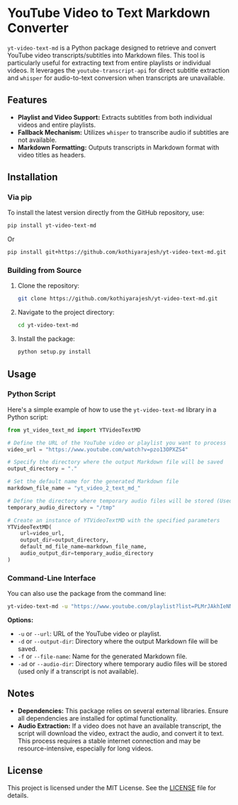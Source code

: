 
# YouTube Video to Text Markdown Converter

`yt-video-text-md` is a Python package designed to retrieve and convert YouTube video transcripts/subtitles into Markdown files. This tool is particularly useful for extracting text from entire playlists or individual videos. It leverages the `youtube-transcript-api` for direct subtitle extraction and `whisper` for audio-to-text conversion when transcripts are unavailable.

## Features

- **Playlist and Video Support:** Extracts subtitles from both individual videos and entire playlists.
- **Fallback Mechanism:** Utilizes `whisper` to transcribe audio if subtitles are not available.
- **Markdown Formatting:** Outputs transcripts in Markdown format with video titles as headers.

## Installation

### Via pip

To install the latest version directly from the GitHub repository, use:

```bash
pip install yt-video-text-md
```

Or

```bash
pip install git+https://github.com/kothiyarajesh/yt-video-text-md.git
```

### Building from Source

1. Clone the repository:

    ```bash
    git clone https://github.com/kothiyarajesh/yt-video-text-md.git
    ```

2. Navigate to the project directory:

    ```bash
    cd yt-video-text-md
    ```

3. Install the package:

    ```bash
    python setup.py install
    ```

## Usage

### Python Script

Here's a simple example of how to use the `yt-video-text-md` library in a Python script:

```python
from yt_video_text_md import YTVideoTextMD

# Define the URL of the YouTube video or playlist you want to process
video_url = "https://www.youtube.com/watch?v=pzo13OPXZS4"

# Specify the directory where the output Markdown file will be saved
output_directory = "."

# Set the default name for the generated Markdown file
markdown_file_name = "yt_video_2_text_md_"

# Define the directory where temporary audio files will be stored (Used only if a transcript is not available)
temporary_audio_directory = "/tmp"

# Create an instance of YTVideoTextMD with the specified parameters
YTVideoTextMD(
    url=video_url,
    output_dir=output_directory,
    default_md_file_name=markdown_file_name,
    audio_output_dir=temporary_audio_directory
)
```

### Command-Line Interface

You can also use the package from the command line:

```bash
yt-video-text-md -u "https://www.youtube.com/playlist?list=PLMrJAkhIeNNQV7wi9r7Kut8liLFMWQOXn" -d "." -f "playlist_video_" -ad "/tmp"
```

**Options:**
- `-u` or `--url`: URL of the YouTube video or playlist.
- `-d` or `--output-dir`: Directory where the output Markdown file will be saved.
- `-f` or `--file-name`: Name for the generated Markdown file.
- `-ad` or `--audio-dir`: Directory where temporary audio files will be stored (used only if a transcript is not available).

## Notes

- **Dependencies:** This package relies on several external libraries. Ensure all dependencies are installed for optimal functionality.
- **Audio Extraction:** If a video does not have an available transcript, the script will download the video, extract the audio, and convert it to text. This process requires a stable internet connection and may be resource-intensive, especially for long videos.

## License

This project is licensed under the MIT License. See the [LICENSE](LICENSE) file for details.
